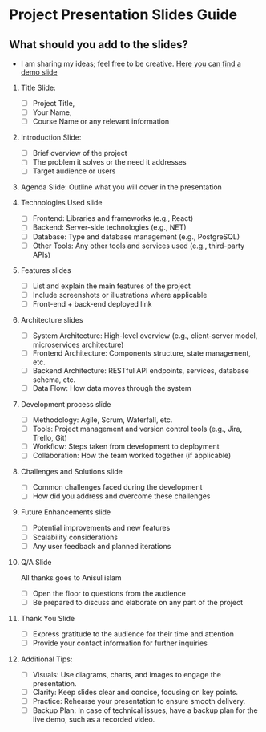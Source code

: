 # Project Presentation Slides Guide

## What should you add to the slides? 
- I am sharing my ideas; feel free to be creative. [Here you can find a demo slide](https://docs.google.com/presentation/d/1Zx5qwbh34cGoOPwH9ZwSKMhgMkF64hMbyM_s4PBxOf4/edit?usp=sharing)

1. Title Slide: 
    - [ ]  Project Title,
    - [ ]  Your Name,
    - [ ]  Course Name or any relevant information
    
2. Introduction Slide:
    - [ ]  Brief overview of the project
    - [ ]  The problem it solves or the need it addresses
    - [ ]  Target audience or users
    
3. Agenda Slide: Outline what you will cover in the presentation

1. Technologies Used slide
    - [ ]  Frontend: Libraries and frameworks (e.g., React)
    - [ ]  Backend: Server-side technologies (e.g., NET)
    - [ ]  Database: Type and database management (e.g., PostgreSQL)
    - [ ]  Other Tools: Any other tools and services used (e.g., third-party APIs)
    
2. Features slides
    - [ ]  List and explain the main features of the project
    - [ ]  Include screenshots or illustrations where applicable
    - [ ]  Front-end + back-end deployed link
    
3. Architecture slides
    - [ ]  System Architecture: High-level overview (e.g., client-server model, microservices architecture)
    - [ ]  Frontend Architecture: Components structure, state management, etc.
    - [ ]  Backend Architecture: RESTful API endpoints, services, database schema, etc.
    - [ ]  Data Flow: How data moves through the system
    
4. Development process slide
    - [ ]  Methodology: Agile, Scrum, Waterfall, etc.
    - [ ]  Tools: Project management and version control tools (e.g., Jira, Trello, Git)
    - [ ]  Workflow: Steps taken from development to deployment
    - [ ]  Collaboration: How the team worked together (if applicable)
5. Challenges and Solutions slide
    - [ ]  Common challenges faced during the development
    - [ ]  How did you address and overcome these challenges
6. Future Enhancements slide
    - [ ]  Potential improvements and new features
    - [ ]  Scalability considerations
    - [ ]  Any user feedback and planned iterations
7. Q/A Slide

   All thanks goes to Anisul islam
    - [ ]  Open the floor to questions from the audience
    - [ ]  Be prepared to discuss and elaborate on any part of the project
9. Thank You Slide
    - [ ]  Express gratitude to the audience for their time and attention
    - [ ]  Provide your contact information for further inquiries
10. Additional Tips:
    - [ ]  Visuals: Use diagrams, charts, and images to engage the presentation.
    - [ ]  Clarity: Keep slides clear and concise, focusing on key points.
    - [ ]  Practice: Rehearse your presentation to ensure smooth delivery.
    - [ ]  Backup Plan: In case of technical issues, have a backup plan for the live demo, such as a recorded video.
